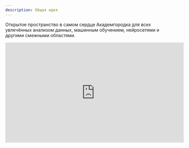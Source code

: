 ```yaml
---
description: Общая идея
---
```


Открытое пространство в самом сердце Академгородка для всех увлечённых анализом данных, машинным обучением, нейросетями и другими смежными областями.


<iframe width="560" height="315" src="https://www.youtube.com/embed/scdLkKPKOdI" title="YouTube video player" frameborder="0" allow="accelerometer; autoplay; clipboard-write; encrypted-media; gyroscope; picture-in-picture" allowfullscreen></iframe>
